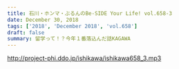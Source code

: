 ```yaml
---
title: 石川・ホンマ・ぶるんのBe-SIDE Your Life! vol.658-3
date: December 30, 2018
tags: ['2018', 'December 2018', 'vol.658']
draft: false
summary: 留学って！？今年１番落込んだ話KAGAWA
---
```


http://project-phi.ddo.jp/ishikawa/ishikawa658_3.mp3